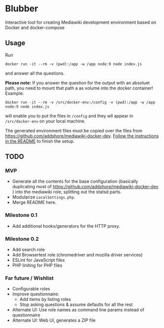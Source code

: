 # Blubber

Interactive tool for creating Mediawiki development environment based on Docker and docker-compose

## Usage
Run

    docker run -it --rm -v (pwd):/app -w /app node:9 node index.js

and answer all the questions. 

**Please note:** If you answer the question for the output with an absoluet path, you need to mount that path a as volume into the docker container! Example:

    docker run -it --rm -v /src/docker-env:/config -v (pwd):/app -w /app node:9 node index.js

will enable you to put the files in `/config` and they wll appear in `/src/docker-env` on your local machine.

The generated environment files must be copied over the files from https://github.com/addshore/mediawiki-docker-dev. [Follow the instructions in the README](https://github.com/addshore/mediawiki-docker-dev/blob/master/README.md) to finish the setup.

## TODO
### MVP
- Generate all the contents for the base configuration (basically duplicating most of https://github.com/addshore/mediawiki-docker-dev ) into the mediawiki role, splitting out the statsd parts.
- Modularize `LocalSettings.php`.
- Merge README here.

### Milestone 0.1
- Add additional hooks/generators for the HTTP proxy. 

### Milestone 0.2
- Add search role
- Add Browsertest role (chromedriver and mozilla driver services)
- ESLint for JavaScript files
- PHP liniting for PHP files

### Far future / Wishlist
- Configurable roles
- Improve questionnaire:
  - Add items by listing roles
  - Stop asking questions & assume defaults for all the rest
- Alternate UI: Use role names as command line params instead of questionnaire
- Alternate UI: Web UI, generates a ZIP file
